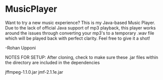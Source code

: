 # MusicPlayer

Want to try a new music experience? This is my Java-based Music Player. Due to the lack of official Java support of mp3 playback, this player works around the issues through converting your mp3's to
a temporary .wav file which will be played back with perfect clarity. Feel free to give it a shot!

-Rohan Upponi

NOTES FOR SETUP:
After cloning, check to make sure these .jar files within the directory are included in the dependencies

jffmpeg-1.1.0.jar
jmf-2.1.1e.jar

